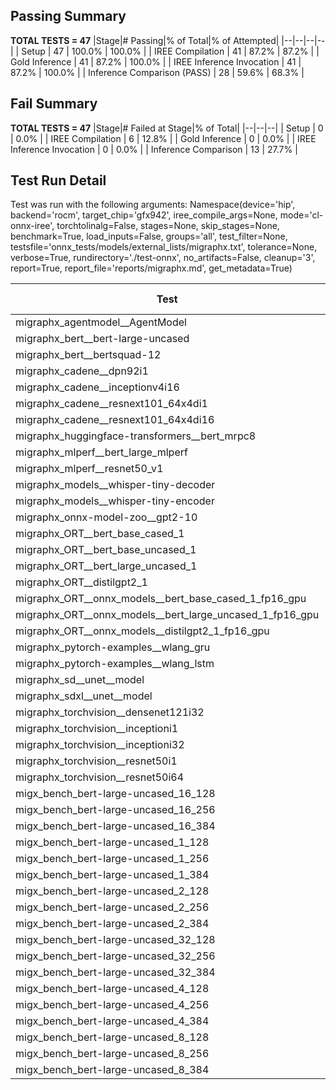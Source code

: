 ## Passing Summary

**TOTAL TESTS = 47**
|Stage|# Passing|% of Total|% of Attempted|
|--|--|--|--|
| Setup | 47 | 100.0% | 100.0% |
| IREE Compilation | 41 | 87.2% | 87.2% |
| Gold Inference | 41 | 87.2% | 100.0% |
| IREE Inference Invocation | 41 | 87.2% | 100.0% |
| Inference Comparison (PASS) | 28 | 59.6% | 68.3% |
## Fail Summary

**TOTAL TESTS = 47**
|Stage|# Failed at Stage|% of Total|
|--|--|--|
| Setup | 0 | 0.0% |
| IREE Compilation | 6 | 12.8% |
| Gold Inference | 0 | 0.0% |
| IREE Inference Invocation | 0 | 0.0% |
| Inference Comparison | 13 | 27.7% |
## Test Run Detail
Test was run with the following arguments:
Namespace(device='hip', backend='rocm', target_chip='gfx942', iree_compile_args=None, mode='cl-onnx-iree', torchtolinalg=False, stages=None, skip_stages=None, benchmark=True, load_inputs=False, groups='all', test_filter=None, testsfile='onnx_tests/models/external_lists/migraphx.txt', tolerance=None, verbose=True, rundirectory='./test-onnx', no_artifacts=False, cleanup='3', report=True, report_file='reports/migraphx.md', get_metadata=True)

| Test | Exit Status | Mean Benchmark Time (ms) | Notes |
|--|--|--|--|
| migraphx_agentmodel__AgentModel | compilation | None | |
| migraphx_bert__bert-large-uncased | PASS | 19.25988243116687 | |
| migraphx_bert__bertsquad-12 | compilation | None | |
| migraphx_cadene__dpn92i1 | Numerics | 71.26675344382723 | |
| migraphx_cadene__inceptionv4i16 | PASS | 230.8369315229356 | |
| migraphx_cadene__resnext101_64x4di1 | Numerics | 114.35568855247563 | |
| migraphx_cadene__resnext101_64x4di16 | Numerics | 1366.2478600939114 | |
| migraphx_huggingface-transformers__bert_mrpc8 | PASS | 7.449580303671741 | |
| migraphx_mlperf__bert_large_mlperf | Numerics | 24.558117618739956 | |
| migraphx_mlperf__resnet50_v1 | compilation | None | |
| migraphx_models__whisper-tiny-decoder | PASS | 32.88044417572636 | |
| migraphx_models__whisper-tiny-encoder | Numerics | 144.010388944298 | |
| migraphx_onnx-model-zoo__gpt2-10 | compilation | None | |
| migraphx_ORT__bert_base_cased_1 | PASS | 99.3119102814013 | |
| migraphx_ORT__bert_base_uncased_1 | PASS | 99.96424307159724 | |
| migraphx_ORT__bert_large_uncased_1 | PASS | 501.70444309090567 | |
| migraphx_ORT__distilgpt2_1 | PASS | 53.47204814927701 | |
| migraphx_ORT__onnx_models__bert_base_cased_1_fp16_gpu | Numerics | 61.20675270248091 | |
| migraphx_ORT__onnx_models__bert_large_uncased_1_fp16_gpu | Numerics | 290.77206559789676 | |
| migraphx_ORT__onnx_models__distilgpt2_1_fp16_gpu | Numerics | 31.340310166618135 | |
| migraphx_pytorch-examples__wlang_gru | PASS | 14.762858698638729 | |
| migraphx_pytorch-examples__wlang_lstm | PASS | 6.809642403708689 | |
| migraphx_sd__unet__model | import_model | None | |
| migraphx_sdxl__unet__model | import_model | None | |
| migraphx_torchvision__densenet121i32 | Numerics | 75.31796607913242 | |
| migraphx_torchvision__inceptioni1 | PASS | 39.70899885623819 | |
| migraphx_torchvision__inceptioni32 | PASS | 98.86691901123238 | |
| migraphx_torchvision__resnet50i1 | Numerics | 11.353568667145344 | |
| migraphx_torchvision__resnet50i64 | Numerics | 194.4151100857804 | |
| migx_bench_bert-large-uncased_16_128 | PASS | 35.434840906721845 | |
| migx_bench_bert-large-uncased_16_256 | PASS | 508.2203211883704 | |
| migx_bench_bert-large-uncased_16_384 | Numerics | 220.32786805734588 | |
| migx_bench_bert-large-uncased_1_128 | PASS | 13.216235758276817 | |
| migx_bench_bert-large-uncased_1_256 | PASS | 13.263027022633723 | |
| migx_bench_bert-large-uncased_1_384 | PASS | 29.449976264947537 | |
| migx_bench_bert-large-uncased_2_128 | PASS | 12.751740095854705 | |
| migx_bench_bert-large-uncased_2_256 | PASS | 13.222092613226401 | |
| migx_bench_bert-large-uncased_2_384 | PASS | 73.78514730953611 | |
| migx_bench_bert-large-uncased_32_128 | PASS | 70.89987876825035 | |
| migx_bench_bert-large-uncased_32_256 | PASS | 111.1319557401455 | |
| migx_bench_bert-large-uncased_32_384 | Numerics | 159.44442416851717 | |
| migx_bench_bert-large-uncased_4_128 | PASS | 240.87435652812317 | |
| migx_bench_bert-large-uncased_4_256 | PASS | 17.73989740371083 | |
| migx_bench_bert-large-uncased_4_384 | PASS | 40.322534160879556 | |
| migx_bench_bert-large-uncased_8_128 | PASS | 20.22694746209752 | |
| migx_bench_bert-large-uncased_8_256 | PASS | 29.72727640169776 | |
| migx_bench_bert-large-uncased_8_384 | PASS | 72.19440310533778 | |
